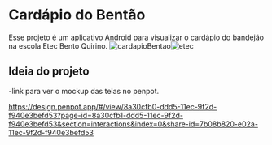 # Cardápio do Bentão

Esse projeto é um aplicativo Android para visualizar o cardápio do bandejão na escola Etec Bento Quirino.
![cardapioBentao](https://user-images.githubusercontent.com/81270407/171981966-61505309-2b69-4dbd-bfd6-3d9ea4c15d53.png)![etec](https://user-images.githubusercontent.com/81270407/171981969-9f6b4101-5db4-4226-9e80-85f3a4542277.png)


## Ideia do projeto
-link para ver o mockup das telas no penpot. 

https://design.penpot.app/#/view/8a30cfb0-ddd5-11ec-9f2d-f940e3befd53?page-id=8a30cfb1-ddd5-11ec-9f2d-f940e3befd53&section=interactions&index=0&share-id=7b08b820-e02a-11ec-9f2d-f940e3befd53
